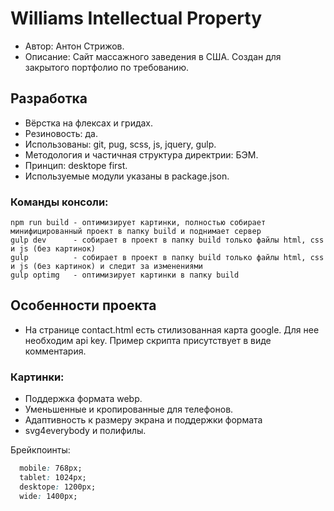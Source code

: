 # Williams Intellectual Property
- Автор: Антон Стрижов.
- Описание: Сайт массажного заведения в США. Создан для закрытого портфолио по требованию.
## Разработка
- Вёрстка на флексах и гридах.
- Резиновость: да.
- Использованы: git, pug, scss, js, jquery, gulp.
- Методология и частичная структура директрии: БЭМ. 
- Принцип: desktope first.
- Используемые модули указаны в package.json.
### Команды консоли:
```
npm run build - оптимизирует картинки, полностью собирает минифицированный проект в папку build и поднимает сервер
gulp dev      - собирает в проект в папку build только файлы html, css и js (без картинок)
gulp          - собирает в проект в папку build только файлы html, css и js (без картинок) и следит за изменениями
gulp optimg   - оптимизирует картинки в папку build
```
## Особенности проекта
- На странице contact.html есть стилизованная карта google. Для нее необходим api key. Пример скрипта присутствует в виде комментария.
### Картинки:
- Поддержка формата webp.
- Уменьшенные и кропированные для телефонов.
- Адаптивность к размеру экрана и поддержки формата
- svg4everybody и полифилы.

Брейкпоинты:
```css
  mobile: 768px;
  tablet: 1024px;
  desktope: 1200px;
  wide: 1400px;
```